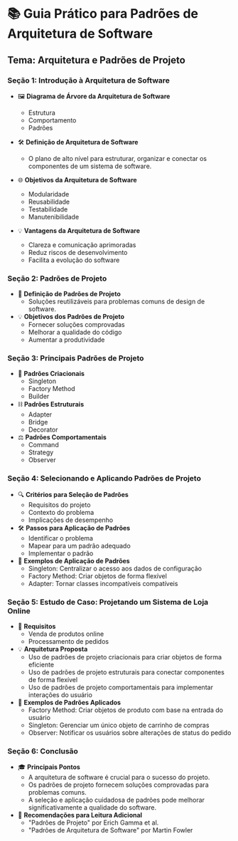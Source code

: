 # 📚 **Guia Prático para Padrões de Arquitetura de Software**

## Tema: Arquitetura e Padrões de Projeto

### Seção 1: Introdução à Arquitetura de Software

- 🖼️ **Diagrama de Árvore da Arquitetura de Software**

    - Estrutura
    - Comportamento
    - Padrões

- 🛠️ **Definição de Arquitetura de Software**
    - O plano de alto nível para estruturar, organizar e conectar os componentes de um sistema de software.
- 🌐 **Objetivos da Arquitetura de Software**
    - Modularidade
    - Reusabilidade
    - Testabilidade
    - Manutenibilidade
- 💡 **Vantagens da Arquitetura de Software**
    - Clareza e comunicação aprimoradas
    - Reduz riscos de desenvolvimento
    - Facilita a evolução do software

### Seção 2: Padrões de Projeto

- 📙 **Definição de Padrões de Projeto**
    - Soluções reutilizáveis para problemas comuns de design de software.
- 💡 **Objetivos dos Padrões de Projeto**
    - Fornecer soluções comprovadas
    - Melhorar a qualidade do código
    - Aumentar a produtividade

### Seção 3: Principais Padrões de Projeto

- 🏢 **Padrões Criacionais**
    - Singleton
    - Factory Method
    - Builder
- ⛓️ **Padrões Estruturais**
    - Adapter
    - Bridge
    - Decorator
- ⚖️ **Padrões Comportamentais**
    - Command
    - Strategy
    - Observer

### Seção 4: Selecionando e Aplicando Padrões de Projeto

- 🔍 **Critérios para Seleção de Padrões**
    - Requisitos do projeto
    - Contexto do problema
    - Implicações de desempenho
- 🛠️ **Passos para Aplicação de Padrões**
    - Identificar o problema
    - Mapear para um padrão adequado
    - Implementar o padrão
- 📝 **Exemplos de Aplicação de Padrões**
    - Singleton: Centralizar o acesso aos dados de configuração
    - Factory Method: Criar objetos de forma flexível
    - Adapter: Tornar classes incompatíveis compatíveis

### Seção 5: Estudo de Caso: Projetando um Sistema de Loja Online

- 🛒 **Requisitos**
    - Venda de produtos online
    - Processamento de pedidos
- 💡 **Arquitetura Proposta**
    - Uso de padrões de projeto criacionais para criar objetos de forma eficiente
    - Uso de padrões de projeto estruturais para conectar componentes de forma flexível
    - Uso de padrões de projeto comportamentais para implementar interações do usuário
- 📝 **Exemplos de Padrões Aplicados**
    - Factory Method: Criar objetos de produto com base na entrada do usuário
    - Singleton: Gerenciar um único objeto de carrinho de compras
    - Observer: Notificar os usuários sobre alterações de status do pedido

### Seção 6: Conclusão

- 🎓 **Principais Pontos**
    - A arquitetura de software é crucial para o sucesso do projeto.
    - Os padrões de projeto fornecem soluções comprovadas para problemas comuns.
    - A seleção e aplicação cuidadosa de padrões pode melhorar significativamente a qualidade do software.
- 📝 **Recomendações para Leitura Adicional**
    - "Padrões de Projeto" por Erich Gamma et al.
    - "Padrões de Arquitetura de Software" por Martin Fowler